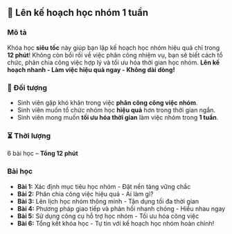 ## 📌 Lên kế hoạch học nhóm 1 tuần  

### Mô tả  
Khóa học **siêu tốc** này giúp bạn lập kế hoạch học nhóm hiệu quả chỉ trong **12 phút**! Không còn bối rối về việc phân công nhiệm vụ, bạn sẽ biết cách tổ chức, phân chia công việc hợp lý và tối ưu hóa thời gian học nhóm. **Lên kế hoạch nhanh - Làm việc hiệu quả ngay - Không dài dòng!**

### 🎯 Đối tượng  
- Sinh viên gặp khó khăn trong việc **phân công công việc nhóm**.  
- Sinh viên muốn tổ chức nhóm học **hiệu quả** hơn trong thời gian ngắn.  
- Sinh viên mong muốn **tối ưu hóa thời gian** làm việc nhóm trong **1 tuần**.  

### ⏳ Thời lượng  
6 bài học – **Tổng 12 phút**  

### Bài học  
- **Bài 1:** Xác định mục tiêu học nhóm - Đặt nền tảng vững chắc  
- **Bài 2:** Phân chia công việc hiệu quả - Ai làm gì?  
- **Bài 3:** Lên lịch học nhóm thông minh - Tận dụng tối đa thời gian  
- **Bài 4:** Phương pháp giao tiếp và phản hồi nhanh chóng - Hiểu nhau ngay  
- **Bài 5:** Sử dụng công cụ hỗ trợ học nhóm - Tối ưu hóa công việc  
- **Bài 6:** Tổng kết khóa học - Tự tin với kế hoạch học nhóm hoàn chỉnh!